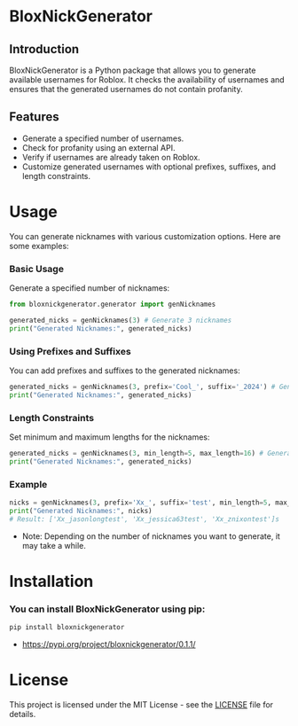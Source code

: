 # BloxNickGenerator
## Introduction
BloxNickGenerator is a Python package that allows you to generate available usernames for Roblox. It checks the availability of usernames and ensures that the generated usernames do not contain profanity.

## Features
- Generate a specified number of usernames.
- Check for profanity using an external API.
- Verify if usernames are already taken on Roblox.
- Customize generated usernames with optional prefixes, suffixes, and length constraints.


# Usage
You can generate nicknames with various customization options. Here are some examples:

### Basic Usage
Generate a specified number of nicknames:

```python
from bloxnickgenerator.generator import genNicknames

generated_nicks = genNicknames(3) # Generate 3 nicknames
print("Generated Nicknames:", generated_nicks)
```

### Using Prefixes and Suffixes
You can add prefixes and suffixes to the generated nicknames:

```python
generated_nicks = genNicknames(3, prefix='Cool_', suffix='_2024') # Generate nicknames with a prefix and suffix 
print("Generated Nicknames:", generated_nicks)
```

### Length Constraints
Set minimum and maximum lengths for the nicknames:

```python
generated_nicks = genNicknames(3, min_length=5, max_length=16) # Generate nicknames within specific length constraints 
print("Generated Nicknames:", generated_nicks)
```

### Example
```python
nicks = genNicknames(3, prefix='Xx_', suffix='test', min_length=5, max_length=16) 
print("Generated Nicknames:", nicks) 
# Result: ['Xx_jasonlongtest', 'Xx_jessica63test', 'Xx_znixontest']s
```

- Note: Depending on the number of nicknames you want to generate, it may take a while.

# Installation
### You can install BloxNickGenerator using pip:

```bash
pip install bloxnickgenerator
```

- https://pypi.org/project/bloxnickgenerator/0.1.1/

# License
This project is licensed under the MIT License - see the [LICENSE](LICENSE) file for details.
